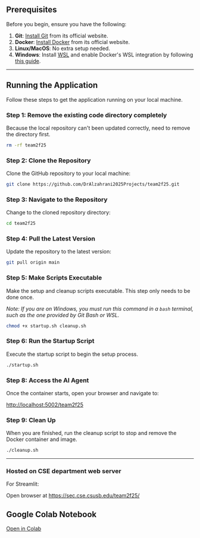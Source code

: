 ## Prerequisites

Before you begin, ensure you have the following:

1. **Git**: [Install Git](https://git-scm.com/) from its official website.
2. **Docker**: [Install Docker](https://www.docker.com) from its official website.
3. **Linux/MacOS**: No extra setup needed.
4. **Windows**: Install [WSL](https://learn.microsoft.com/en-us/windows/wsl/install) and enable Docker's WSL integration by following [this guide](https://docs.docker.com/desktop/windows/wsl/).

---

## Running the Application

Follow these steps to get the application running on your local machine.

### Step 1: Remove the existing code directory completely

Because the local repository can't been updated correctly, need to remove the directory first.

```bash
rm -rf team2f25
```

### Step 2: Clone the Repository

Clone the GitHub repository to your local machine:

```bash
git clone https://github.com/DrAlzahrani2025Projects/team2f25.git
```

### Step 3: Navigate to the Repository

Change to the cloned repository directory:

```bash
cd team2f25
```

### Step 4: Pull the Latest Version

Update the repository to the latest version:

```bash
git pull origin main
```

### Step 5: Make Scripts Executable

Make the setup and cleanup scripts executable. This step only needs to be done once.

*Note: If you are on Windows, you must run this command in a `bash` terminal, such as the one provided by Git Bash or WSL.*

```bash
chmod +x startup.sh cleanup.sh
```

### Step 6: Run the Startup Script

Execute the startup script to begin the setup process.

```bash
./startup.sh
```

### Step 8: Access the AI Agent

Once the container starts, open your browser and navigate to:

[http://localhost:5002/team2f25](http://localhost:5002/team2f25/)

### Step 9: Clean Up

When you are finished, run the cleanup script to stop and remove the Docker container and image.

```bash
./cleanup.sh
```

---

### Hosted on CSE department web server

For Streamlit:

Open browser at https://sec.cse.csusb.edu/team2f25/

## Google Colab Notebook  
[Open in Colab](https://colab.research.google.com/drive/1icOiUzhhm0l7PkDoCxUdDMqpX1eua8ug?usp=sharing)
